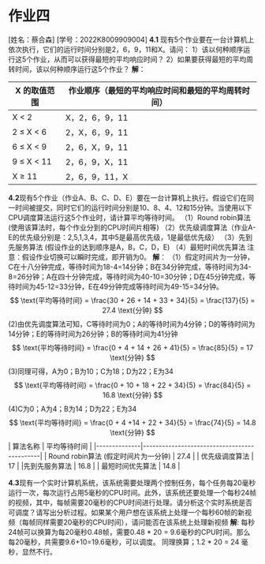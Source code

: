# 作业四
[姓名：蔡合森] [学号：2022K8009909004]
**4.1** 现有5个作业要在一台计算机上依次执行，它们的运行时间分别是2，6，9，11和X。请问：
1）该以何种顺序运行这5个作业，从而可以获得最短的平均响应时间？
2）如果要获得最短的平均周转时间，该以何种顺序运行这5个作业？
**解**：

| X 的取值范围 | 作业顺序（最短的平均响应时间和最短的平均周转时间） |
|--------------|---------------------------------------------|
| X < 2        | X，2，6，9，11                              |
| 2 ≤ X < 6    | 2，X，6，9，11                              |
| 6 ≤ X < 9    | 2，6，X，9，11                              |
| 9 ≤ X < 11   | 2，6，9，X，11                              |
| X ≥ 11       | 2，6，9，11，X                              |

**4.2**现有5个作业（作业A、B、C、D、E）要在一台计算机上执行。假设它们在同一时间被提交，同时它们的运行时间分别是10、8、4、12和15分钟。当使用以下CPU调度算法运行这5个作业时，请计算平均等待时间。
（1）Round robin算法 (使用该算法时，每个作业分到的CPU时间片相等)
（2）优先级调度算法（作业A-E的优先级分别是：2,5,1,3,4，其中5是最高优先级，1是最低优先级）
（3）先到先服务算法 (假设作业的达到顺序是A，B，C，D，E)
（4）最短时间优先算法
注意：假设作业切换可以瞬时完成，即开销为0。
**解**：
（1）假定时间片为一分钟，C在十八分钟完成，等待时间为18-4=14分钟；B在34分钟完成，等待时间为34-8=26分钟；A在四十分钟完成，等待时间为40-10=30分钟；D在45分钟完成，等待时间为45-12=33分钟，E在49分钟完成等待时间为49-15=34分钟。
$$
\text{平均等待时间} = \frac{30 + 26 + 14 + 33 + 34}{5} = \frac{137}{5} = 27.4 \text{分钟}
$$
(2)由优先调度算法可知，C等待时间为0；A的等待时间为4分钟；D的等待时间为14分钟；E的等待时间为26分钟；B的等待时间为41分钟
$$
\text{平均等待时间} = \frac{0 + 4 + 14 + 26 + 41}{5} = \frac{85}{5} = 17 \text{分钟}
$$
(3)同理可得，A为0；B为10；C为18；D为22；E为34
$$
\text{平均等待时间} = \frac{0 + 10 + 18 + 22 + 34}{5} = \frac{84}{5} = 16.8 \text{分钟}
$$
(4)C为0；A为4；B为14；D为22；E为34
$$
\text{平均等待时间} = \frac{0 + 4 +14 + 22 + 34}{5} = \frac{74}{5} = 14.8 \text{分钟}
$$
| 算法名称 | 平均等待时间 |
|--------------|---------------------------------------------|
|  Round robin算法 (假定时间片为一分钟)  |             27.4              |
|  优先级调度算法 |            17            |
|先到先服务算法  |               16.8          |
| 最短时间优先算法 |                  14.8          |

**4.3**现有一个实时计算机系统，该系统需要处理两个控制任务，每个任务每20毫秒运行一次，每次运行占用5毫秒的CPU时间。此外，该系统还要处理一个每秒24帧的视频，其中，每帧需要20毫秒的CPU时间进行处理。请分析这个实时系统是否可调度？请写出分析过程。如果某个用户想在该系统上处理一个每秒60帧的新视频（每帧同样需要20毫秒的CPU时间），请问能否在该系统上处理新视频
**解**: 每秒24帧可以换算为每20毫秒0.48帧，需要0.48 * 20 = 9.6毫秒的CPU时间。那么每20毫秒，共需要9.6+10=19.6毫秒，可以调度。
        同理换算；1.2 * 20 = 24 毫秒，显然不行。



